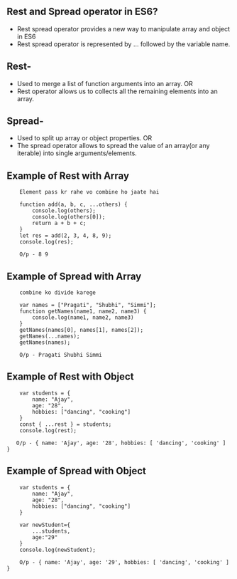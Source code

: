 Rest and Spread operator in ES6?
----------------------------------
* Rest spread operator provides a new way to manipulate array and object in ES6
* Rest spread operator is represented by … followed by the variable name.

Rest-
--------
* Used to merge a list of function arguments into an array.   OR
* Rest operator allows us to collects all the remaining elements into an array.

Spread-
----------
* Used to split up array or object properties.         OR
* The spread operator allows to spread the value of an array(or any iterable) into single arguments/elements.

Example of Rest with Array
--------------------------
        Element pass kr rahe vo combine ho jaate hai 

        function add(a, b, c, ...others) {
            console.log(others);
            console.log(others[0]);
            return a + b + c;
        }
        let res = add(2, 3, 4, 8, 9);
        console.log(res);

        O/p - 8 9


Example of Spread with Array
--------------------------------
        combine ko divide karege 

        var names = ["Pragati", "Shubhi", "Simmi"];
        function getNames(name1, name2, name3) {
            console.log(name1, name2, name3)
        }
        getNames(names[0], names[1], names[2]);
        getNames(...names);
        getNames(names);

        O/p - Pragati Shubhi Simmi


Example of Rest with Object
-----------------------------

        var students = {
            name: "Ajay",
            age: "28",
            hobbies: ["dancing", "cooking"]
        }
        const { ...rest } = students;
        console.log(rest);

       O/p - { name: 'Ajay', age: '28', hobbies: [ 'dancing', 'cooking' ] }

Example of Spread with Object
---------------------------------

        var students = {
            name: "Ajay",
            age: "28",
            hobbies: ["dancing", "cooking"]
        }

        var newStudent={
            ...students,
            age:"29"
        }
        console.log(newStudent);

        O/p - { name: 'Ajay', age: '29', hobbies: [ 'dancing', 'cooking' ] }